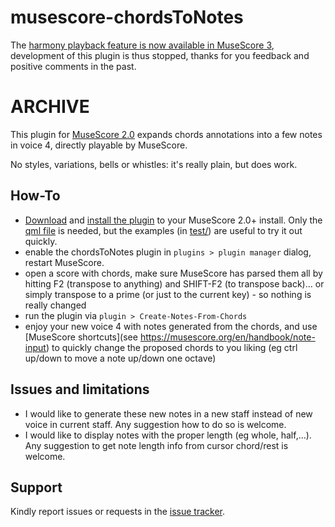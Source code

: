 # musescore-chordsToNotes

The [harmony playback feature is now available in MuseScore 3](https://github.com/musescore/MuseScore/pull/5129#issuecomment-601717806), development of this plugin is thus stopped, thanks for you feedback and positive comments in the past.


# ARCHIVE

This plugin for [MuseScore 2.0](http://musescore.org/) expands chords annotations into a few notes in voice 4, directly playable by MuseScore.

No styles, variations, bells or whistles: it's really plain, but does work.

## How-To

- [Download](https://github.com/berteh/musescore-chordsToNotes/archive/master.zip) and [install the plugin](https://musescore.org/en/handbook/plugins-0#installation) to your MuseScore 2.0+ install. Only the [qml file]([https://github.com/berteh/musescore-chordsToNotes/raw/master/chordsToNotes.qml) is needed, but the examples (in [test/](https://github.com/berteh/musescore-chordsToNotes/tree/master/test)) are useful to try it out quickly.
- enable the chordsToNotes plugin in ``plugins > plugin manager`` dialog, restart MuseScore.
- open a score with chords, make sure MuseScore has parsed them all by hitting F2 (transpose to anything) and SHIFT-F2 (to transpose back)... or simply transpose to a prime (or just to the current key) - so nothing is really changed
- run the plugin via ``plugin > Create-Notes-From-Chords``
- enjoy your new voice 4 with notes generated from the chords, and use [MuseScore shortcuts](see https://musescore.org/en/handbook/note-input) to quickly change the proposed chords to you liking (eg ctrl up/down to move a note up/down one octave)

## Issues and limitations

- I would like to generate these new notes in a new staff instead of new voice in current staff. Any suggestion how to do so is welcome.
- I would like to display notes with the proper length (eg whole, half,...). Any suggestion to get note length info from cursor chord/rest is welcome.

## Support

Kindly report issues or requests in the [issue tracker](https://github.com/berteh/musescore-chordsToNotes/issues).
